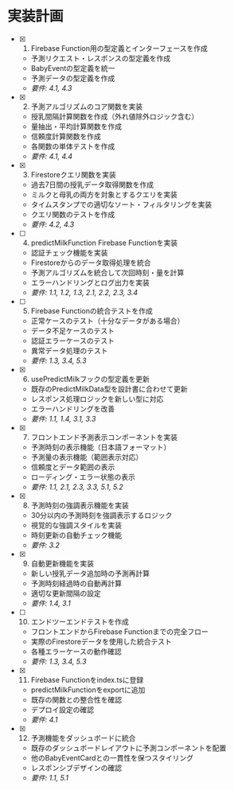 # 実装計画

- [x] 1. Firebase Function用の型定義とインターフェースを作成
  - 予測リクエスト・レスポンスの型定義を作成
  - BabyEventの型定義を統一
  - 予測データの型定義を作成
  - _要件: 4.1, 4.3_

- [x] 2. 予測アルゴリズムのコア関数を実装
  - 授乳間隔計算関数を作成（外れ値除外ロジック含む）
  - 量抽出・平均計算関数を作成
  - 信頼度計算関数を作成
  - 各関数の単体テストを作成
  - _要件: 4.1, 4.4_

- [x] 3. Firestoreクエリ関数を実装
  - 過去7日間の授乳データ取得関数を作成
  - ミルクと母乳の両方を対象とするクエリを実装
  - タイムスタンプでの適切なソート・フィルタリングを実装
  - クエリ関数のテストを作成
  - _要件: 4.2, 4.3_

- [ ] 4. predictMilkFunction Firebase Functionを実装
  - 認証チェック機能を実装
  - Firestoreからのデータ取得処理を統合
  - 予測アルゴリズムを統合して次回時刻・量を計算
  - エラーハンドリングとログ出力を実装
  - _要件: 1.1, 1.2, 1.3, 2.1, 2.2, 2.3, 3.4_

- [ ] 5. Firebase Functionの統合テストを作成
  - 正常ケースのテスト（十分なデータがある場合）
  - データ不足ケースのテスト
  - 認証エラーケースのテスト
  - 異常データ処理のテスト
  - _要件: 1.3, 3.4, 5.3_

- [x] 6. usePredictMilkフックの型定義を更新
  - 既存のPredictMilkData型を設計書に合わせて更新
  - レスポンス処理ロジックを新しい型に対応
  - エラーハンドリングを改善
  - _要件: 1.1, 1.4, 3.1, 3.3_

- [x] 7. フロントエンド予測表示コンポーネントを実装
  - 予測時刻の表示機能（日本語フォーマット）
  - 予測量の表示機能（範囲表示対応）
  - 信頼度とデータ範囲の表示
  - ローディング・エラー状態の表示
  - _要件: 1.1, 2.1, 2.3, 3.3, 5.1, 5.2_

- [x] 8. 予測時刻の強調表示機能を実装
  - 30分以内の予測時刻を強調表示するロジック
  - 視覚的な強調スタイルを実装
  - 時刻更新の自動チェック機能
  - _要件: 3.2_

- [x] 9. 自動更新機能を実装
  - 新しい授乳データ追加時の予測再計算
  - 予測時刻経過時の自動再計算
  - 適切な更新間隔の設定
  - _要件: 1.4, 3.1_

- [ ] 10. エンドツーエンドテストを作成
  - フロントエンドからFirebase Functionまでの完全フロー
  - 実際のFirestoreデータを使用した統合テスト
  - 各種エラーケースの動作確認
  - _要件: 1.3, 3.4, 5.3_

- [x] 11. Firebase Functionをindex.tsに登録
  - predictMilkFunctionをexportに追加
  - 既存の関数との整合性を確認
  - デプロイ設定の確認
  - _要件: 4.1_

- [x] 12. 予測機能をダッシュボードに統合
  - 既存のダッシュボードレイアウトに予測コンポーネントを配置
  - 他のBabyEventCardとの一貫性を保つスタイリング
  - レスポンシブデザインの確認
  - _要件: 1.1, 5.1_